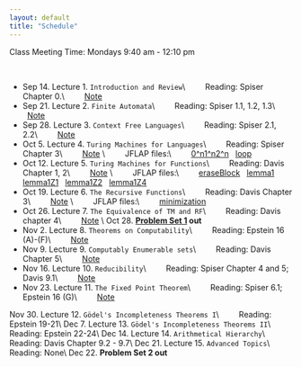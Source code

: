 ```yaml
---
layout: default
title: "Schedule"
---
```


Class Meeting Time: Mondays 9:40 am - 12:10 pm

<br>

* Sep 14. Lecture 1. `Introduction and Review`\\
&nbsp; &nbsp; &nbsp; &nbsp; Reading: Spiser Chapter 0.\\
&nbsp; &nbsp; &nbsp; &nbsp; [Note](/assets/Review.pdf)
* Sep 21. Lecture 2. `Finite Automata`\\
&nbsp; &nbsp; &nbsp; &nbsp; Reading: Spiser 1.1, 1.2, 1.3\\
&nbsp; &nbsp; &nbsp; &nbsp; [Note](/assets/FA.pdf)
* Sep 28. Lecture 3. `Context Free Languages`\\
&nbsp; &nbsp; &nbsp; &nbsp; Reading: Spiser 2.1, 2.2\\
&nbsp; &nbsp; &nbsp; &nbsp; [Note](/assets/CFL.pdf)
* Oct 5.  Lecture 4. `Turing Machines for Languages`\\
&nbsp; &nbsp; &nbsp; &nbsp; Reading: Spiser Chapter 3\\
&nbsp; &nbsp; &nbsp; &nbsp; [Note](/assets/TM_L.pdf) \\
&nbsp; &nbsp; &nbsp; &nbsp; JFLAP files:\\
&nbsp; &nbsp; &nbsp; &nbsp; [0^n1^n2^n](/assets/0^n1^n2^n.jff) &nbsp; [loop](/assets/loop_aba.jff)
* Oct 12. Lecture 5. `Turing Machines for Functions`\\
&nbsp; &nbsp; &nbsp; &nbsp; Reading: Davis Chapter 1, 2\\
&nbsp; &nbsp; &nbsp; &nbsp; [Note](/assets/TM_F.pdf) \\
&nbsp; &nbsp; &nbsp; &nbsp; JFLAP files:\\
&nbsp; &nbsp; &nbsp; &nbsp; [eraseBlock](/assets/eraseBlock.jff) &nbsp; [lemma1](/assets/lemma1.jff) &nbsp; [lemma1Z1](/assets/lemma1Z1.jff) &nbsp; [lemma1Z2](/assets/lemma1Z2.jff) &nbsp; [lemma1Z4](/assets/lemma1Z4.jff)
* Oct 19. Lecture 6. `The Recursive Functions`\\
&nbsp; &nbsp; &nbsp; &nbsp; Reading: Davis Chapter 3\\
&nbsp; &nbsp; &nbsp; &nbsp; [Note](/assets/Recursive.pdf) \\
&nbsp; &nbsp; &nbsp; &nbsp; JFLAP files:\\
&nbsp; &nbsp; &nbsp; &nbsp; [minimization](/assets/min.rar)
* Oct 26. Lecture 7. `The Equivalence of TM and RF`\\
&nbsp; &nbsp; &nbsp; &nbsp; Reading: Davis chapter 4\\
&nbsp; &nbsp; &nbsp; &nbsp; [Note](/assets/Equivalence.pdf) \\
Oct 28. **[Problem Set 1](/assets/ProblemSet_1.pdf) out** 
* Nov 2.  Lecture 8. `Theorems on Computability`\\
&nbsp; &nbsp; &nbsp; &nbsp; Reading: Epstein 16 (A)-(F)\\
&nbsp; &nbsp; &nbsp; &nbsp; [Note](/assets/Theorems.pdf) 
* Nov 9. Lecture 9. `Computably Enumerable sets`\\
&nbsp; &nbsp; &nbsp; &nbsp; Reading: Davis Chapter 5\\
&nbsp; &nbsp; &nbsp; &nbsp; [Note](/assets/RE.pdf) 
* Nov 16. Lecture 10. `Reducibility`\\
&nbsp; &nbsp; &nbsp; &nbsp; Reading:  Spiser Chapter 4 and 5; Davis 9.1\\
&nbsp; &nbsp; &nbsp; &nbsp; [Note](/assets/Reducibility.pdf)  
* Nov 23. Lecture 11. `The Fixed Point Theorem`\\
&nbsp; &nbsp; &nbsp; &nbsp; Reading: Spiser 6.1; Epstein 16 (G)\\
&nbsp; &nbsp; &nbsp; &nbsp; [Note](/assets/FixedPoint.pdf)
 
Nov 30. Lecture 12. `Gödel's Incompleteness Theorems I`\\
&nbsp; &nbsp; &nbsp; &nbsp; Reading: Epstein 19-21\\
Dec 7.  Lecture 13. `Gödel's Incompleteness Theorems II`\\
&nbsp; &nbsp; &nbsp; &nbsp; Reading: Epstein 22-24\\
Dec 14. Lecture 14. `Arithmetical Hierarchy`\\
&nbsp; &nbsp; &nbsp; &nbsp; Reading: Davis Chapter 9.2 - 9.7\\
Dec 21. Lecture 15. `Advanced Topics`\\
&nbsp; &nbsp; &nbsp; &nbsp; Reading: None\\
Dec 22. **Problem Set 2 out**